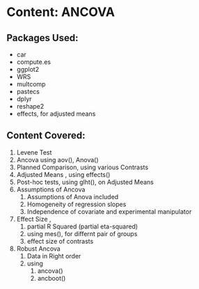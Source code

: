 Content: ANCOVA
================

## **Packages Used:**

  - car
  - compute.es
  - ggplot2
  - WRS
  - multcomp
  - pastecs
  - dplyr
  - reshape2
  - effects, for adjusted means

## **Content Covered:**

1.  Levene Test
2.  Ancova using aov(), Anova()
3.  Planned Comparison, using various Contrasts
4.  Adjusted Means , using effects()
5.  Post-hoc tests, using glht(), on Adjusted Means
6.  Assumptions of Ancova
    1.  Assumptions of Anova included
    2.  Homogeneity of regression slopes
    3.  Independence of covariate and experimental manipulator
7.  Effect Size ,
    1.  partial R Squared (partial eta-squared)
    2.  using mes(), for differnt pair of groups
    3.  effect size of contrasts
8.  Robust Ancova
    1.  Data in Right order
    2.  using
        1.  ancova()
        2.  ancboot()
